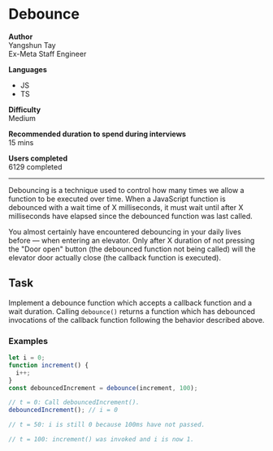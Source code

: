 # Debounce

**Author**  
Yangshun Tay  
Ex-Meta Staff Engineer

**Languages**

- JS
- TS

**Difficulty**  
Medium

**Recommended duration to spend during interviews**  
15 mins

**Users completed**  
6129 completed

---

Debouncing is a technique used to control how many times we allow a function to be executed over time. When a JavaScript function is debounced with a wait time of X milliseconds, it must wait until after X milliseconds have elapsed since the debounced function was last called.

You almost certainly have encountered debouncing in your daily lives before — when entering an elevator. Only after X duration of not pressing the "Door open" button (the debounced function not being called) will the elevator door actually close (the callback function is executed).

## Task

Implement a debounce function which accepts a callback function and a wait duration. Calling `debounce()` returns a function which has debounced invocations of the callback function following the behavior described above.

### Examples

```js
let i = 0;
function increment() {
  i++;
}
const debouncedIncrement = debounce(increment, 100);

// t = 0: Call debouncedIncrement().
debouncedIncrement(); // i = 0

// t = 50: i is still 0 because 100ms have not passed.

// t = 100: increment() was invoked and i is now 1.
```
